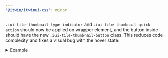 ```yaml
---
'@itwin/itwinui-css': minor
---
```


`.iui-tile-thumbnail-type-indicator` and `.iui-tile-thumbnail-quick-action` should now be applied on wrapper element, and the button inside should have the new `.iui-tile-thumbnail-button` class. This reduces code complexity and fixes a visual bug with the hover state.

<details>

<summary>Example</summary>

```html
<div class="iui-tile-thumbnail-quick-action">
  <button
    class="iui-field iui-button-base iui-button iui-tile-thumbnail-button"
    data-iui-variant="borderless"
    data-iui-size="small"
  >
    …
  </button>
</div>
```

</details>
